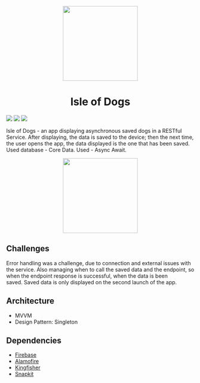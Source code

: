 <p align="center">
   <a href="url"><img src="https://github.com/pamelahdrz/IsleOfDogs/assets/139024919/a34feb99-e4de-44d7-8b1e-d73d6c695efa" height="auto" width="200"></a>
  <h1 align="center">Isle of Dogs</h1>
</p>

![](https://img.shields.io/badge/iOS-15.0+-blue.svg)
![](https://img.shields.io/badge/Xcode-15.0+-blue.svg)
![](https://img.shields.io/badge/-Swift-red.svg)

Isle of Dogs - an app displaying asynchronous saved dogs in a RESTful Service. After displaying, the data is saved to the device; then the next time, the user opens the app, the data displayed is the one that has been saved. Used database - Core Data. Used - Async Await.

<p align="center">
   <a href="url"><img src="https://github.com/pamelahdrz/IsleOfDogs/assets/139024919/48872698-da4d-4c0c-a77a-7d9acf646f23" height="auto" width="200"></a>
</p>

## Challenges
Error handling was a challenge, due to connection and external issues with the service. Also managing when to call the saved data and the endpoint, so when the endpoint response is successful, when the data is been saved. Saved data is only displayed on the second launch of the app.

## Architecture
- MVVM
- Design Pattern: Singleton

## Dependencies
- [Firebase](https://github.com/firebase/firebase-ios-sdk)
- [Alamofire](https://github.com/Alamofire/Alamofire)
- [Kingfisher](https://github.com/onevcat/Kingfisher)
- [Snapkit](https://github.com/SnapKit/SnapKit)

